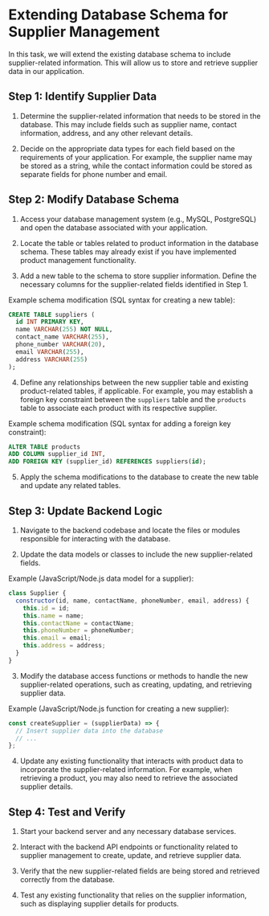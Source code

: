 # Extending Database Schema for Supplier Management

In this task, we will extend the existing database schema to include supplier-related information. This will allow us to store and retrieve supplier data in our application.

## Step 1: Identify Supplier Data

1. Determine the supplier-related information that needs to be stored in the database. This may include fields such as supplier name, contact information, address, and any other relevant details.

2. Decide on the appropriate data types for each field based on the requirements of your application. For example, the supplier name may be stored as a string, while the contact information could be stored as separate fields for phone number and email.

## Step 2: Modify Database Schema

1. Access your database management system (e.g., MySQL, PostgreSQL) and open the database associated with your application.

2. Locate the table or tables related to product information in the database schema. These tables may already exist if you have implemented product management functionality.

3. Add a new table to the schema to store supplier information. Define the necessary columns for the supplier-related fields identified in Step 1.

Example schema modification (SQL syntax for creating a new table):

```sql
CREATE TABLE suppliers (
  id INT PRIMARY KEY,
  name VARCHAR(255) NOT NULL,
  contact_name VARCHAR(255),
  phone_number VARCHAR(20),
  email VARCHAR(255),
  address VARCHAR(255)
);
```

4. Define any relationships between the new supplier table and existing product-related tables, if applicable. For example, you may establish a foreign key constraint between the `suppliers` table and the `products` table to associate each product with its respective supplier.

Example schema modification (SQL syntax for adding a foreign key constraint):

```sql
ALTER TABLE products
ADD COLUMN supplier_id INT,
ADD FOREIGN KEY (supplier_id) REFERENCES suppliers(id);
```

5. Apply the schema modifications to the database to create the new table and update any related tables.

## Step 3: Update Backend Logic

1. Navigate to the backend codebase and locate the files or modules responsible for interacting with the database.

2. Update the data models or classes to include the new supplier-related fields.

Example (JavaScript/Node.js data model for a supplier):

```javascript
class Supplier {
  constructor(id, name, contactName, phoneNumber, email, address) {
    this.id = id;
    this.name = name;
    this.contactName = contactName;
    this.phoneNumber = phoneNumber;
    this.email = email;
    this.address = address;
  }
}
```

3. Modify the database access functions or methods to handle the new supplier-related operations, such as creating, updating, and retrieving supplier data.

Example (JavaScript/Node.js function for creating a new supplier):

```javascript
const createSupplier = (supplierData) => {
  // Insert supplier data into the database
  // ...
};
```

4. Update any existing functionality that interacts with product data to incorporate the supplier-related information. For example, when retrieving a product, you may also need to retrieve the associated supplier details.

## Step 4: Test and Verify

1. Start your backend server and any necessary database services.

2. Interact with the backend API endpoints or functionality related to supplier management to create, update, and retrieve supplier data.

3. Verify that the new supplier-related fields are being stored and retrieved correctly from the database.

4. Test any existing functionality that relies on the supplier information, such as displaying supplier details for products.

